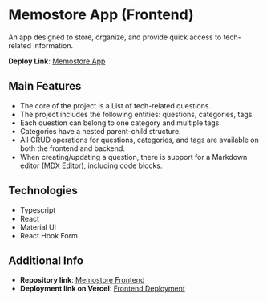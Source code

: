 # Memostore App (Frontend)

An app designed to store, organize, and provide quick access to tech-related information.

**Deploy Link**: [Memostore App](https://memostore-frontend.vercel.app/)

## Main Features
- The core of the project is a List of tech-related questions.
- The project includes the following entities: questions, categories, tags.
- Each question can belong to one category and multiple tags.
- Categories have a nested parent-child structure.
- All CRUD operations for questions, categories, and tags are available on both the frontend and backend.
- When creating/updating a question, there is support for a Markdown editor ([MDX Editor](https://mdxeditor.dev/)), including code blocks.

## Technologies
- Typescript
- React
- Material UI
- React Hook Form

## Additional Info
- **Repository link**: [Memostore Frontend](https://github.com/oleh-yablunovskyi/memostore-frontend)
- **Deployment link on Vercel**: [Frontend Deployment](https://memostore-frontend.vercel.app/)
